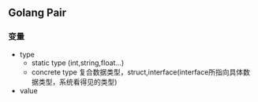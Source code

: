 ## Golang Pair

### 变量

- type
  - static type (int,string,float...)
  - concrete type 复合数据类型，struct,interface(interface所指向具体数据类型，系统看得见的类型)
- value
